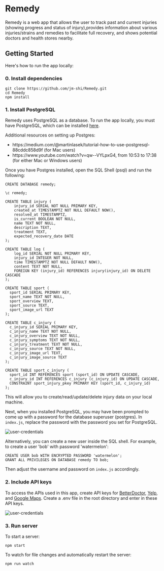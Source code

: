 # Remedy

Remedy is a web app that allows the user to track past and current injuries (showing progress and status of injury),provides information about various injuries/strains and remedies to facilitate full recovery, and shows potential doctors and health stores nearby.

## Getting Started

Here's how to run the app locally:

### 0. Install dependencies

```
git clone https://github.com/jm-shi/Remedy.git
cd Remedy
npm install
```

### 1. Install PostgreSQL

Remedy uses PostgreSQL as a database. To run the app locally, you must have PostgreSQL, which can be installed [here](https://www.enterprisedb.com/downloads/postgres-postgresql-downloads).

Additional resources on setting up Postgres:

<ul>
  <li>https://medium.com/@martinlasek/tutorial-how-to-use-postgresql-88cddc858d9f (for Mac users)</li>
  <li>https://www.youtube.com/watch?v=qw--VYLpxG4, from 10:53 to 17:38 (for either Mac or Windows users)</li>
</ul>

Once you have Postgres installed, open the SQL Shell (psql) and run the following:

```
CREATE DATABASE remedy;

\c remedy;

CREATE TABLE injury (
    injury_id SERIAL NOT NULL PRIMARY KEY,
    created_at TIMESTAMPTZ NOT NULL DEFAULT NOW(),
    resolved_at TIMESTAMPTZ,
    is_current BOOLEAN NOT NULL,
    name TEXT NOT NULL,
    description TEXT,
    treatment TEXT,
    expected_recovery_date DATE
);

CREATE TABLE log (
    log_id SERIAL NOT NULL PRIMARY KEY,
    injury_id INTEGER NOT NULL,
    time TIMESTAMPTZ NOT NULL DEFAULT NOW(),
    content TEXT NOT NULL,
    FOREIGN KEY (injury_id) REFERENCES injury(injury_id) ON DELETE CASCADE
);

CREATE TABLE sport (
  sport_id SERIAL PRIMARY KEY,
  sport_name TEXT NOT NULL,
  sport_overview TEXT,
  sport_source TEXT,
  sport_image_url TEXT
);

CREATE TABLE c_injury (
  c_injury_id SERIAL PRIMARY KEY,
  c_injury_name TEXT NOT NULL,
  c_injury_overview TEXT NOT NULL,
  c_injury_symptoms TEXT NOT NULL,
  c_injury_treatment TEXT NOT NULL,
  c_injury_source TEXT NOT NULL,
  c_injury_image_url TEXT,
  c_injury_image_source TEXT
);

CREATE TABLE sport_c_injury (
  sport_id INT REFERENCES sport (sport_id) ON UPDATE CASCADE,
  c_injury_id INT REFERENCES c_injury (c_injury_id) ON UPDATE CASCADE,
  CONSTRAINT sport_injury_pkey PRIMARY KEY (sport_id, c_injury_id)
);
```

This will allow you to create/read/update/delete injury data on your local machine.

Next, when you installed PostgreSQL, you may have been prompted to come up with a password for the database superuser (postgres). In `index.js`, replace the password with the password you set for PostgreSQL.

<img src="https://github.com/jm-shi/Remedy/blob/postgres/images/docs/user.jpg" alt="user-credentials">

Alternatively, you can create a new user inside the SQL shell. For example, to create a user 'bob' with password 'watermelon':

```
CREATE USER bob WITH ENCRYPTED PASSWORD 'watermelon';
GRANT ALL PRIVILEGES ON DATABASE remedy TO bob;
```

Then adjust the username and password on `index.js` accordingly.

### 2. Include API keys

To access the APIs used in this app, create API keys for [BetterDoctor](https://developer.betterdoctor.com/), [Yelp](https://www.yelp.com/developers), and [Google Maps](https://cloud.google.com/maps-platform/). Create a .env file in the root directory and enter in these API keys.

<img src="https://github.com/jm-shi/Remedy/blob/postgres/images/docs/env.png" alt="user-credentials">

### 3. Run server

To start a server:

```
npm start
```

To watch for file changes and automatically restart the server:

```
npm run watch
```
